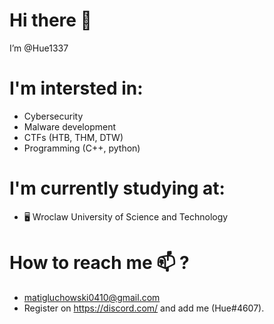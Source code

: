 # Hi there 👋


 I’m @Hue1337

# I'm intersted in:
 - Cybersecurity
 - Malware development
 - CTFs (HTB, THM, DTW)
 - Programming (C++, python)

# I'm currently studying at:
  - 🖥 Wroclaw University of Science and Technology


# How to reach me 📫 ?
- matigluchowski0410@gmail.com
- Register on https://discord.com/ and add me (Hue#4607).



